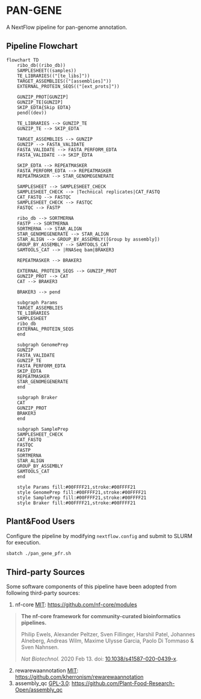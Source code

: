 # PAN-GENE
A NextFlow pipeline for pan-genome annotation.

## Pipeline Flowchart

```mermaid
flowchart TD
    ribo_db((ribo_db))
    SAMPLESHEET((samples))
    TE_LIBRARIES(("[te_libs]"))
    TARGET_ASSEMBLIES(("[assemblies]"))
    EXTERNAL_PROTEIN_SEQS(("[ext_prots]"))
    
    GUNZIP_PROT[GUNZIP]
    GUNZIP_TE[GUNZIP]
    SKIP_EDTA{Skip EDTA}
    pend((dev))
    
    TE_LIBRARIES --> GUNZIP_TE
    GUNZIP_TE --> SKIP_EDTA
    
    TARGET_ASSEMBLIES --> GUNZIP
    GUNZIP --> FASTA_VALIDATE
    FASTA_VALIDATE --> FASTA_PERFORM_EDTA
    FASTA_VALIDATE --> SKIP_EDTA
    
    SKIP_EDTA --> REPEATMASKER
    FASTA_PERFORM_EDTA --> REPEATMASKER
    REPEATMASKER --> STAR_GENOMEGENERATE

    SAMPLESHEET --> SAMPLESHEET_CHECK
    SAMPLESHEET_CHECK --> |Technical replicates|CAT_FASTQ
    CAT_FASTQ --> FASTQC
    SAMPLESHEET_CHECK --> FASTQC
    FASTQC --> FASTP
    
    ribo_db --> SORTMERNA
    FASTP --> SORTMERNA
    SORTMERNA --> STAR_ALIGN
    STAR_GENOMEGENERATE --> STAR_ALIGN
    STAR_ALIGN --> GROUP_BY_ASSEMBLY([Group by assembly])
    GROUP_BY_ASSEMBLY --> SAMTOOLS_CAT
    SAMTOOLS_CAT --> |RNASeq bam|BRAKER3

    REPEATMASKER --> BRAKER3

    EXTERNAL_PROTEIN_SEQS --> GUNZIP_PROT
    GUNZIP_PROT --> CAT
    CAT --> BRAKER3
    
    BRAKER3 --> pend

    subgraph Params
    TARGET_ASSEMBLIES
    TE_LIBRARIES
    SAMPLESHEET
    ribo_db
    EXTERNAL_PROTEIN_SEQS
    end

    subgraph GenomePrep
    GUNZIP
    FASTA_VALIDATE
    GUNZIP_TE
    FASTA_PERFORM_EDTA
    SKIP_EDTA
    REPEATMASKER
    STAR_GENOMEGENERATE
    end

    subgraph Braker
    CAT
    GUNZIP_PROT
    BRAKER3
    end

    subgraph SamplePrep
    SAMPLESHEET_CHECK
    CAT_FASTQ
    FASTQC
    FASTP
    SORTMERNA
    STAR_ALIGN
    GROUP_BY_ASSEMBLY
    SAMTOOLS_CAT
    end

    style Params fill:#00FFFF21,stroke:#00FFFF21
    style GenomePrep fill:#00FFFF21,stroke:#00FFFF21
    style SamplePrep fill:#00FFFF21,stroke:#00FFFF21
    style Braker fill:#00FFFF21,stroke:#00FFFF21
```

## Plant&Food Users

Configure the pipeline by modifying `nextflow.config` and submit to SLURM for execution.

```bash
sbatch ./pan_gene_pfr.sh 
```


## Third-party Sources

Some software components of this pipeline have been adopted from following third-party sources:

1. nf-core [MIT](https://github.com/nf-core/modules/blob/master/LICENSE): https://github.com/nf-core/modules

> **The nf-core framework for community-curated bioinformatics pipelines.**
>
> Philip Ewels, Alexander Peltzer, Sven Fillinger, Harshil Patel, Johannes Alneberg, Andreas Wilm, Maxime Ulysse Garcia, Paolo Di Tommaso & Sven Nahnsen.
>
> _Nat Biotechnol._ 2020 Feb 13. doi: [10.1038/s41587-020-0439-x](https://dx.doi.org/10.1038/s41587-020-0439-x).

2. rewarewaannotation [MIT](https://github.com/kherronism/rewarewaannotation/blob/master/LICENSE): https://github.com/kherronism/rewarewaannotation
3. assembly_qc [GPL-3.0](https://github.com/Plant-Food-Research-Open/assembly_qc/blob/main/LICENSE): https://github.com/Plant-Food-Research-Open/assembly_qc